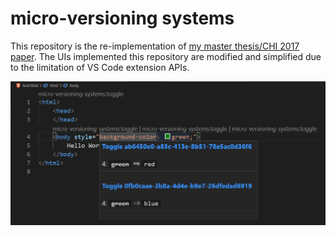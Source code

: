 micro-versioning systems
===

This repository is the re-implementation of [my master thesis/CHI 2017 paper](https://hiroakimikami.github.io/micro-versioning-tool/index.html).
The UIs implemented this repository are modified and simplified due to the limitation of VS Code extension APIs.

![](images/screenshot.png)
